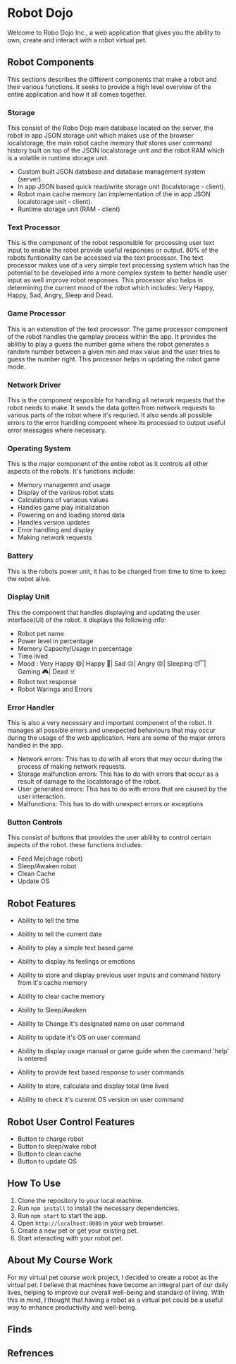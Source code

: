 # Robot Dojo

Welcome to Robo Dojo Inc., a web application that gives you the ability to own, create and interact with a robot virtual pet.

## Robot Components 

This sections describes the different components that make a robot and their various functions. It seeks to provide a high level overview of the entire application and how it all comes together.

### Storage

This consist of the Robo Dojo main database located on the server, the robot in app JSON storage unit which makes use of the browser localstorage, the main robot cache memory that stores user command history built on top of the JSON localstorage unit and the robot RAM which is a volatile in runtime storage unit.

- Custom built JSON database and database management system (server).
- In app JSON based quick read/write storage unit (localstorage - client).
- Robot main cache memory (an implementation of the in app JSON localstorage unit - client).
- Runtime storage unit (RAM - client)

### Text Processor

This is the component of the robot responsible for processing user text input to enable the robot provide useful responses or output. 80% of the robots funtionality can be accessed via the text processor. The text processor makes use of a very simple text processing system which has the potential to be developed into a more complex system to better handle user input as well improve robot responses. This processor also helps in determining the current mood of the robot which includes: Very Happy, Happy, Sad, Angry, Sleep and Dead. 

### Game Processor

This is an extenstion of the text processor. The game processor component of the robot handles the gamplay process within the app. It provides the abliltiy to play a guess the number game where the robot generates a random number between a given min and max value and the user tries to guess the number right. This processor helps in updating the robot game mode.

### Network Driver

This is the component resposible for handling all network requests that the robot needs to make. It sends the data gotten from network requests to various parts of the robot where it's requried. It also sends all possible errors to the error handling compoent where its processed to output useful error messages where necessary.

### Operating System

This is the major component of the entire robot as it controls all other aspects of the robots. It's functions include:
- Memory managemnt and usage
- Display of the various robot stats
- Calculations of variaous values
- Handles game play initialization
- Powering on and loading stored data
- Handles version updates
- Error handling and display
- Making network requests

### Battery

This is the robots power unit, it has to be charged from time to time to keep the robot alive.

### Display Unit

This the component that handles displaying and updating the user interface(UI) of the robot. it displays the following info:

- Robot pet name
- Power level in percentage
- Memory Capacity/Usage in percentage 
- Time lived
- Mood : Very Happy 😄| Happy 🙂| Sad 😥| Angry 😡| Sleeping 😴| Gaming 🎮| Dead ☠️
- Robot text response
- Robot Warings and Errors

### Error Handler

This is also a very necessary and important component of the robot. It manages all possible errors and unexpected behaviours that may occur during the usage of the web application. Here are some of the major errors handled in the app.

- Network errors: This has to do with all erors that may occur during the process of making network requests.
- Storage malfunction errors: This has to do with errors that occur as a result of damage to the localstorage of the robot.
- User generated errors: This has to do with errors that are caused by the user interaction.
- Malfunctions: This has to do with unexpect errors or exceptions

### Button Controls

This consist of buttons that provides the user ablility to control certain aspects of the robot. these functions includes:

- Feed Me(chage robot)
- Sleep/Awaken robot
- Clean Cache
- Update OS


## Robot Features

- Ability to tell the time

- Ability to tell the current date

- Ability to play a simple text based game

- Ability to display its feelings or emotions

- Ability to store and display previous user inputs and command history from it's cache memory

- Ability to clear cache memory

- Ability to Sleep/Awaken

- Ability to Change it's designated name on user command

- Ability to update it's OS on user command

- Ability to display usage manual or game guide when the command 'help' is entered

- Ability to provide text based response to user commands

- Ability to store, calculate and display total time lived

- Ability to check it's curernt OS version on user command

## Robot User Control Features

- Button to charge robot
- Button to sleep/wake robot
- Button to clean cache
- Button to update OS



## How To Use

1. Clone the repository to your local machine.
2. Run `npm install` to install the necessary dependencies.
3. Run `npm start` to start the app.
4. Open `http://localhost:8080` in your web browser.
5. Create a new pet or get your existing pet.
6. Start interacting with your robot pet.

## About My Course Work

For my virtual pet course work project, I decided to create a robot as the virtual pet. I believe that machines have become an integral part of our daily lives, helping to improve our overall well-being and standard of living. With this in mind, I thought that having a robot as a virtual pet could be a useful way to enhance productivity and well-being.

## Finds

## Refrences


